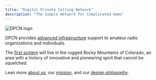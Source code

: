 ```yaml
---
title: "Digital Private Calling Network"
description: "The Simple Network for Complicated Hams"
---
```

![DPCN logo](/images/DPCN_logo.png)

DPCN provides [advanced infrastructure](about/technology) support to amateur radio organizations and individuals.

The [first system](/system/fr-dpcn) will live in the rugged Rocky Mountains of Colorado, an area with a history of innovative and pioneering spirit that cannot be squelched.

Lean more [about us](/about), our [mission](/about/mission), and our [design philosophy](/about/design-philosophy).